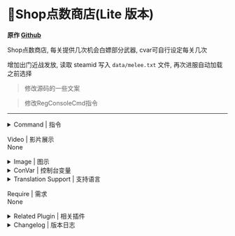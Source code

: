 # 📌Shop点数商店(Lite 版本)

**原作 [Github](https://github.com/NanakaNeko/l4d2_plugins_coop/blob/main/scripting/shop_lite.sp "Github")**

Shop点数商店, 每关提供几次机会白嫖部分武器, cvar可自行设定每关几次

增加出门近战发放, 读取 steamid 写入 `data/melee.txt` 文件, 再次进服自动加载之前选择

> 修改源码的一些文案

> 修改RegConsoleCmd指令
---
<details><summary>Command | 指令</summary>

|指令|功能|权限|
|-|-|-|
|`!shop`|商店总开关|Admin|
|`!b` \ `!buy` \ `!rpg`|商店菜单|Console|
|`!ammo`|补充子弹, 有间隔时间控制|Console|
|`!chr`|快速选铁喷|Console|
|`!pum`|快速选木喷|Console|
|`!smg`|快速选smg|Console|
|`!uzi`|快速选uzi|Console|
</details>

Video | 影片展示
<br>None

<details><summary>Image | 图示</summary>

![shop.smx](imgs/01.png) ![shop.smx](imgs/02.png) ![shop.smx](imgs/03.png)
</details>

<details><summary>ConVar | 控制台变量</summary>

no cfg
```sourcepawn
//商店开关 开:0 关:1
l4d2_shop_disable 0

//每关单人白嫖上限
l4d2_weapon_number 2

//补充子弹的最小间隔时间,小于0.0关闭功能
l4d2_give_ammo_time 180
```
</details>

<details><summary>Translation Support | 支持语言</summary>

```
简体中文
```
</details>

Require | 需求
<br>None

<details><summary>Related Plugin | 相关插件</summary>

1. [Shop点数商店(Sql 版本)](https://github.com/GJKen/L4d2_plugins/tree/main/%E5%8F%AF%E9%80%89-Shop%E7%82%B9%E6%95%B0%E5%95%86%E5%BA%97(%E6%95%B0%E6%8D%AE%E5%BA%93%E7%89%88%E6%9C%AC)(1.3.8)(NanakaNeko))
</details>

<details><summary>Changelog | 版本日志</summary>

- 2.1
	- 新增白嫖近战菜单

- 2.0
	- 新增管理员指令开关商店，!shop off关闭商店，!shop on打开商店，!shop查看当前商店开关情况
</details>